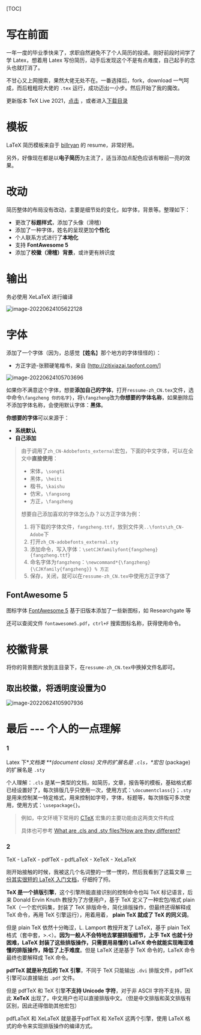 [TOC]



# 写在前面

一年一度的毕业季快来了，求职自然避免不了个人简历的投递。刚好前段时间学了学 Latex，想着用 Latex 写份简历，动手后发现这个不是有点难度，自己起手的念头也就打消了。

不甘心又上网搜索，果然大佬无处不在。一番选择后，fork，download 一气呵成，而后粗粗将大佬的 `.tex` 运行，成功迈出一小步。然后开始了我的魔改。



更新版本 TeX Live 2021，[点击](https://mirrors.cloud.tencent.com/CTAN/systems/texlive/tlnet/TEXLIVE_2021) ，或者进入[下载目录](https://mirrors.cloud.tencent.com/CTAN/systems/texlive/tlnet/)



# 模板

LaTeX 简历模板来自于 [billryan](https://github.com/billryan/resume/) 的 resume，非常好用。

另外，好像现在都是以**电子简历**为主流了，适当添加点配色应该有眼前一亮的效果。



# 改动

简历整体的布局没有改动，主要是细节处的变化，如字体，背景等。整理如下：

- 更改了**标题样式**，添加了头像（滑稽）
- 添加了一种字体，姓名的呈现更加**个性化**
- 个人联系方式进行了**本地化**
- 支持 **FontAwesome 5**
- 添加了**校徽（滑稽）背景**，或许更有辨识度



# 输出

务必使用 XeLaTeX 进行编译

![image-20220624105622128](readme.assets/image-20220624105622128.png)

# 字体

添加了一个字体（因为，总感觉【**姓名**】那个地方的字体怪怪的）：

- 方正字迹-张颢硬笔楷书，来自 [http://zitixiazai.taofont.com/]

![image-20220624105703696](readme.assets/image-20220624105703696.png)



如果你不满意这个字体，想要**添加自己的字体**，打开`ressume-zh_CN.tex`文件，选中命令`\fangzheng 你的名字}`，将`\fangzheng`改为**你想要的字体名称**，如果删除后不添加字体名称，会使用默认字体：**黑体**。

**你想要的字体**可以来源于：

- **系统默认**
- **自己添加**



> 由于调用了`zh_CN-Adobefonts_external`宏包，下面的中文字体，可以在全文中**直接使用**：
>
> - 宋体，`\songti`
> - 黑体，`\heiti`
> - 楷书，`\kaishu`
> - 仿宋，`\fangsong`
> - 方正，`\fangzheng`
>
> 想要自己添加喜欢的字体怎么办？以方正字体为例：
>
> 1. 将下载的字体文件，`fangzheng.ttf`，放到文件夹`..\fonts\zh_CN-Adobe`下
> 2. 打开`zh_CN-adobefonts_external.sty`
> 3. 添加命令，写入字体：`\setCJKfamilyfont{fangzheng}{fangzheng.ttf}`
> 4. 命名字体为`fangzheng`：`\newcommand*{\fangzheng}{\CJKfamily{fangzheng}} % 方正`
> 5. 保存，关闭，就可以在`ressume-zh_CN.tex`中使用方正字体了



## FontAwesome 5

图标字体 [FontAwesome 5](https://fontawesome.com/icons?from=io) 基于旧版本添加了一些新图标，如 Researchgate 等

还可以查阅文件 `fontawesome5.pdf`，`ctrl+F` 搜索图标名称，获得使用命令。





# 校徽背景

将你的背景图片放到主目录下，在`ressume-zh_CN.tex`中换掉文件名即可。



## 取出校徽，将透明度设置为0

![image-20220624105907936](readme.assets/image-20220624105907936.png)





# 最后 --- 个人的一点理解

### 1

Latex 下**文档类 \**(document class) 文件的扩展名是 `.cls`，\**宏包** (package) 的扩展名是 `.sty`

个人理解：`.cls` 是某一类型的文档，如简历，文章，报告等的模板，基础格式都已经设置好了，每次排版几乎只使用一次，使用方式：`\documentclass{}`；`.sty` 是用来控制某一特定格式，用来控制如字号，字体，标题等，每次排版可多次使用，使用方式：`\usepackage{}`。

> 例如，中文环境下常用的 [CTeX](http://mirrors.ibiblio.org/CTAN/language/chinese/ctex/ctex.pdf) 宏集的主要功能由这两类文件构成
>
> 具体也可参考 [What are .cls and .sty files?How are they different?](https://tug.org/pracjourn/2005-3/asknelly/nelly-sty-&-cls.pdf)

### 2

TeX - LaTeX - pdfTeX - pdfLaTeX - XeTeX - XeLaTeX

刚开始接触的时候，我被这几个名词整的一愣一愣的，然后我看到了这篇文章 [一份其实很短的 LaTeX 入门文档](https://liam.page/2014/09/08/latex-introduction/#TeX-家族)，仔细捋了捋。

**TeX 是一个排版引擎**，这个引擎所能直接识别的控制命令也叫 TeX 标记语言，后来 Donald Ervin Knuth 教授为了方便用户，基于 TeX 定义了一种宏包/格式 plain TeX（一个宏代码集，封装了 TeX 排版命令，简化排版操作，但最终还得解释成 TeX 命令，再用 TeX 引擎运行），用着用着， **plain TeX 就成了 TeX 的同义词**。

但是 plain TeX 依然十分晦涩，L. Lamport 教授开发了 LaTeX，基于 plain TeX 格式（套中套，>.<）。**因为一般人不会特地去掌握排版细节，上手 TeX 也就十分困难，LaTeX 封装了这些排版操作，只需要用易懂的 LaTeX 命令就能实现晦涩难懂的排版操作，降低了上手难度**。但是 LaTeX 还是基于 TeX 命令的，LaTeX 命令最终也要解释成 TeX 命令。

**pdfTeX 就是补充后的 TeX 引擎**，不同于 TeX 只能输出 `.dvi` 排版文件，pdfTeX 引擎可以直接输出 `.pdf` 文件。

但是 pdfTeX 和 TeX 引擎**不支持 Unicode 字符**，对于非 ASCII 字符不支持，因此 **XeTeX** 出现了，中文用户也可以直接排版中文。（但是中文排版和英文排版有区别，因此还得借助其他宏包）

pdfLaTeX 和 XeLaTeX 就是基于pdfTeX 和 XeTeX 这两个引擎，使用 LaTeX 格式的命令来实现排版操作的编译方式。





